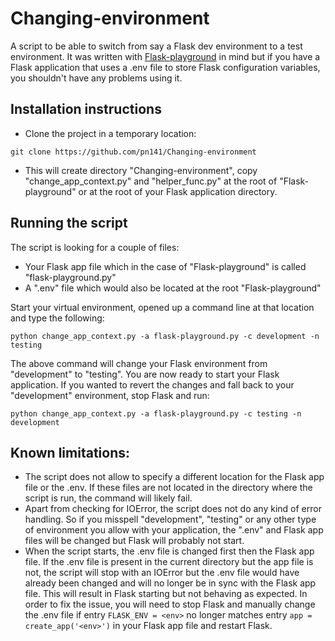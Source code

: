 # Changing-environment
A script to be able to switch from say a Flask dev environment to a test environment. It was written with [Flask-playground](https://github.com/pn141/Flask-Playground) in mind but if you have a Flask application that uses a .env file to store Flask configuration variables, you shouldn't have any problems using it.

## Installation instructions
 - Clone the project in a temporary location:

```git clone https://github.com/pn141/Changing-environment```

 - This will create directory "Changing-environment", copy "change_app_context.py" and "helper_func.py" at the root of "Flask-playground" or at the root of your Flask application directory.
 
## Running the script
The script is looking for a couple of files:
 - Your Flask app file which in the case of "Flask-playground" is called "flask-playground.py"
 - A ".env" file which would also be located at the root "Flask-playground"
 
Start your virtual environment, opened up a command line at that location and type the following:

```python change_app_context.py -a flask-playground.py -c development -n testing```

The above command will change your Flask environment from "development" to "testing". You are now ready to start your Flask application. If you wanted to revert the changes and fall back to your "development" environment, stop Flask and run:

```python change_app_context.py -a flask-playground.py -c testing -n development```

## Known limitations:
- The script does not allow to specify a different location for the Flask app file or the .env. If these files are not located in the directory where the script is run, the command will likely fail.
- Apart from checking for IOError, the script does not do any kind of error handling. So if you misspell "development", "testing" or any other type of environment you allow with your application, the ".env" and Flask app files will be changed but Flask will probably not start.
- When the script starts, the .env file is changed first then the Flask app file. If the .env file is present in the current directory but the app file is not, the script will stop with an IOError but the .env file would have already been changed and will no longer be in sync with the Flask app file. This will result in Flask starting but not behaving as expected. In order to fix the issue, you will need to stop Flask and manually change the .env file if entry ```FLASK_ENV = <env>``` no longer matches entry ```app = create_app('<env>')``` in your Flask app file and restart Flask.
